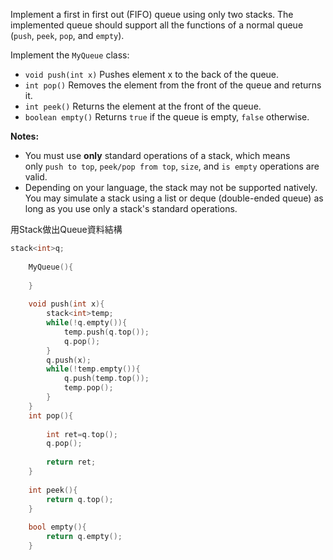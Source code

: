 Implement a first in first out (FIFO) queue using only two stacks. The implemented queue should support all the functions of a normal queue (`push`, `peek`, `pop`, and `empty`).

Implement the `MyQueue` class:

-   `void push(int x)` Pushes element x to the back of the queue.
-   `int pop()` Removes the element from the front of the queue and returns it.
-   `int peek()` Returns the element at the front of the queue.
-   `boolean empty()` Returns `true` if the queue is empty, `false` otherwise.

**Notes:**

-   You must use **only** standard operations of a stack, which means only `push to top`, `peek/pop from top`, `size`, and `is empty` operations are valid.
-   Depending on your language, the stack may not be supported natively. You may simulate a stack using a list or deque (double-ended queue) as long as you use only a stack's standard operations.

用Stack做出Queue資料結構

```cpp
stack<int>q;
    
    MyQueue(){
        
    }
    
    void push(int x){
        stack<int>temp;
        while(!q.empty()){
            temp.push(q.top());
            q.pop();
        }
        q.push(x);
        while(!temp.empty()){
            q.push(temp.top());
            temp.pop();
        }
    }
    int pop(){
        
        int ret=q.top();
        q.pop();
        
        return ret;
    }
    
    int peek(){
        return q.top();
    }
    
    bool empty(){
        return q.empty();
    }
```
